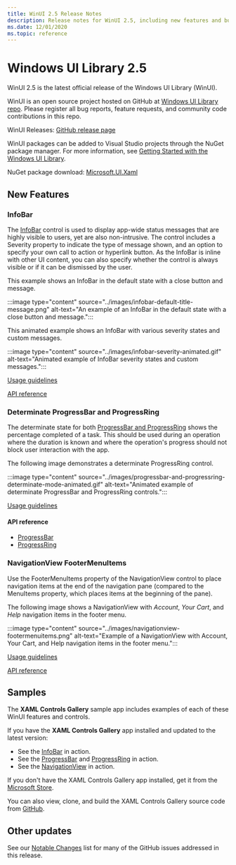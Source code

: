 ```yaml
---
title: WinUI 2.5 Release Notes
description: Release notes for WinUI 2.5, including new features and bug fixes.
ms.date: 12/01/2020
ms.topic: reference
---
```


# Windows UI Library 2.5

WinUI 2.5 is the latest official release of the Windows UI Library (WinUI).

WinUI is an open source project hosted on GitHub at [Windows UI Library repo](https://aka.ms/winui). Please register all bug reports, feature requests, and community code contributions in this repo.

WinUI Releases: [GitHub release page](https://github.com/microsoft/microsoft-ui-xaml/releases)

WinUI packages can be added to Visual Studio projects through the NuGet package manager. For more information, see [Getting Started with the Windows UI Library](../getting-started.md).

NuGet package download: [Microsoft.UI.Xaml](https://www.nuget.org/packages/Microsoft.UI.Xaml)

## New Features

### InfoBar

The [InfoBar](/uwp/design/controls-and-patterns/infobar) control is used to display app-wide status messages that are highly visible to users, yet are also non-intrusive. The control includes a Severity property to indicate the type of message shown, and an option to specify your own call to action or hyperlink button. As the InfoBar is inline with other UI content, you can also specify whether the control is always visible or if it can be dismissed by the user.

This example shows an InfoBar in the default state with a close button and message.

:::image type="content" source="../images/infobar-default-title-message.png" alt-text="An example of an InfoBar in the default state with a close button and message.":::

This animated example shows an InfoBar with various severity states and custom messages.

:::image type="content" source="../images/infobar-severity-animated.gif" alt-text="Animated example of InfoBar severity states and custom messages.":::

[Usage guidelines](/windows/uwp/design/controls-and-patterns/infobar)

[API reference](/windows/winui/api/microsoft.ui.xaml.controls.infobar)

### Determinate ProgressBar and ProgressRing

The determinate state for both [ProgressBar and ProgressRing](/uwp/design/controls-and-patterns/progress-controls) shows the percentage completed of a task. This should be used during an operation where the duration is known and where the operation's progress should not block user interaction with the app.

The following image demonstrates a determinate ProgressRing control.

:::image type="content" source="../images/progressbar-and-progressring-determinate-mode-animated.gif" alt-text="Animated example of determinate ProgressBar and ProgressRing controls.":::<br>

[Usage guidelines](/windows/uwp/design/controls-and-patterns/progress-controls#progress-controls-best-practices)

#### API reference

- [ProgressBar](/windows/winui/api/microsoft.ui.xaml.controls.progressbar)
- [ProgressRing](/windows/winui/api/microsoft.ui.xaml.controls.progressring)

### NavigationView FooterMenuItems

Use the FooterMenuItems property of the NavigationView control to place navigation items at the end of the navigation pane (compared to the MenuItems property, which places items at the beginning of the pane).

The following image shows a NavigationView with *Account*, *Your Cart*, and *Help* navigation items in the footer menu.

:::image type="content" source="../images/navigationview-footermenuitems.png" alt-text="Example of a NavigationView with Account, Your Cart, and Help navigation items in the footer menu.":::

[Usage guidelines](/windows/uwp/design/controls-and-patterns/navigationview?#footer-menu-items)

[API reference](/windows/winui/api/microsoft.ui.xaml.controls.navigationview.footermenuitems)

## Samples

The **XAML Controls Gallery** sample app includes examples of each of these WinUI features and controls.

If you have the **XAML Controls Gallery** app installed and updated to the latest version:

- See the [InfoBar](xamlcontrolsgallery:/item/InfoBar) in action.
- See the [ProgressBar](xamlcontrolsgallery:/item/ProgressBar) and [ProgressRing](xamlcontrolsgallery:/item/ProgressRing) in action.
- See the [NavigationView](xamlcontrolsgallery:/item/NavigationView) in action.

If you don't have the XAML Controls Gallery app installed, get it from the [Microsoft Store](https://aka.ms/xamlgalleryapp).

You can also view, clone, and build the XAML Controls Gallery source code from [GitHub](https://github.com/Microsoft/Xaml-Controls-Gallery).

## Other updates

See our [Notable Changes](https://github.com/microsoft/microsoft-ui-xaml/releases/tag/v2.5.0) list for many of the GitHub issues addressed in this release.
